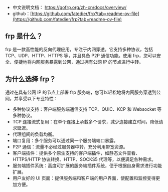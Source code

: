 
- 中文说明文档： https://gofrp.org/zh-cn/docs/overview/
- github：[https://github.com/fatedier/frp?tab=readme-ov-file](https://github.com/fatedier/frp?tab=readme-ov-file)


## frp 是什么？[](https://gofrp.org/zh-cn/docs/overview/#frp-%E6%98%AF%E4%BB%80%E4%B9%88)

frp 是一款高性能的反向代理应用，专注于内网穿透。它支持多种协议，包括 TCP、UDP、HTTP、HTTPS 等，并且具备 P2P 通信功能。使用 frp，您可以安全、便捷地将内网服务暴露到公网，通过拥有公网 IP 的节点进行中转。

## 为什么选择 frp？[](https://gofrp.org/zh-cn/docs/overview/#%E4%B8%BA%E4%BB%80%E4%B9%88%E9%80%89%E6%8B%A9-frp)

通过在具有公网 IP 的节点上部署 frp 服务端，您可以轻松地将内网服务穿透到公网，并享受以下专业特性：

- 多种协议支持：客户端服务端通信支持 TCP、QUIC、KCP 和 Websocket 等多种协议。
- TCP 连接流式复用：在单个连接上承载多个请求，减少连接建立时间，降低请求延迟。
- 代理组间的负载均衡。
- 端口复用：多个服务可以通过同一个服务端端口暴露。
- P2P 通信：流量不必经过服务器中转，充分利用带宽资源。
- 客户端插件：提供多个原生支持的客户端插件，如静态文件查看、HTTPS/HTTP 协议转换、HTTP、SOCKS5 代理等，以便满足各种需求。
- 服务端插件系统：高度可扩展的服务端插件系统，便于根据自身需求进行功能扩展。
- 用户友好的 UI 页面：提供服务端和客户端的用户界面，使配置和监控变得更加方便。
